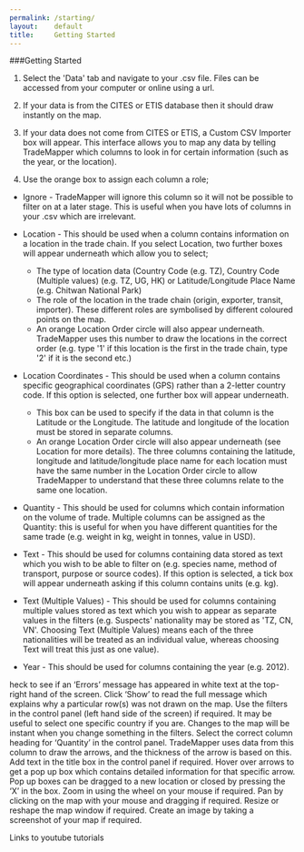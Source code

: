 ```yaml
---
permalink: /starting/
layout:    default
title:     Getting Started
---
```


###Getting Started

1) Select the 'Data' tab and navigate to your .csv file. Files can be accessed from your computer or online using a url.

2) If your data is from the CITES or ETIS database then it should draw instantly on the map.

3) If your data does not come from CITES or ETIS, a Custom CSV Importer box will appear. This interface allows you to map any data by telling TradeMapper which columns to look in for certain information (such as the year, or the location).

4) Use the orange box to assign each column a role;

  * Ignore - TradeMapper will ignore this column so it will not be possible to filter on at a later stage. This is useful   when you have lots of columns in your .csv which are irrelevant.
 
  * Location - This should be used when a column contains information on a location in the trade chain. If you select Location, two further boxes will appear underneath which allow you to select;
     * The type of location data (Country Code (e.g. TZ), Country Code (Multiple values) (e.g. TZ, UG, HK) or Latitude/Longitude Place Name (e.g. Chitwan National Park)
     * The role of the location in the trade chain (origin, exporter, transit, importer). These different roles are symbolised by different coloured points on the map.
     * An orange Location Order circle will also appear underneath. TradeMapper uses this number to draw the locations in the correct order (e.g. type '1' if this location is the first in the trade chain, type '2' if it is the second etc.)

  * Location Coordinates - This should be used when a column contains specific geographical coordinates (GPS) rather than a 2-letter country code. If this option is selected, one further box will appear underneath. 
     * This box can be used to specify if the data in that column is the Latitude or the Longitude. The latitude and longitude of the location must be stored in separate columns. 
     * An orange Location Order circle will also appear underneath (see Location for more details). The three columns containing the latitude, longitude and latitude/longitude place name for each location must have the same number in the Location Order circle to allow TradeMapper to understand that these three columns relate to the same one location.
 
  * Quantity - This should be used for columns which contain information on the volume of trade. Multiple columns can be assigned as the Quantity: this is useful for when you have different quantities for the same trade (e.g. weight in kg, weight in tonnes, value in USD). 
 
  * Text - This should be used for columns containing data stored as text which you wish to be able to filter on (e.g. species name, method of transport, purpose or source codes). If this option is selected, a tick box will appear underneath asking if this column contains units (e.g. kg).
 
 * Text (Multiple Values) - This should be used for columns containing multiple values stored as text which you wish to appear as separate values in the filters (e.g. Suspects' nationality may be stored as 'TZ, CN, VN'. Choosing Text (Multiple Values) means each of the three nationalities will be treated as an individual value, whereas choosing Text will treat this just as one value).

 * Year - This should be used for columns containing the year (e.g. 2012).

heck to see if an ‘Errors’ message has appeared in white text at the top-right hand of the screen. Click ‘Show’ to read the full message which explains why a particular row(s) was not drawn on the map.
Use the filters in the control panel (left hand side of the screen) if required. It may be useful to select one specific country if you are. Changes to the map will be instant when you change something in the filters.
Select the correct column heading for ‘Quantity’ in the control panel. TradeMapper uses data from this column to draw the arrows, and the thickness of the arrow is based on this.
Add text in the title box in the control panel if required. 
Hover over arrows to get a pop up box which contains detailed information for that specific arrow. Pop up boxes can be dragged to a new location or closed by pressing the ‘X’ in the box. 
Zoom in using the wheel on your mouse if required.
Pan by clicking on the map with your mouse and dragging if required.
Resize or reshape the map window if required.
Create an image by taking a screenshot of your map if required.


Links to youtube tutorials
